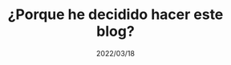 ---
layout: ../../layouts/BlogPostLayout.astro
title: ¿Porque he decidido hacer este blog?
draft: 
date: 2022/03/18
short: He decidido hacer este blog, porque es un tema que no se suele hablar mucho y quería recordar a la gente que existen estas cosas, las cuales son muy importantes para las escuelas.
---
